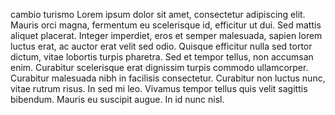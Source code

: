 cambio turismo
Lorem ipsum dolor sit amet, consectetur adipiscing elit. Mauris orci magna, fermentum eu scelerisque id, efficitur ut dui. Sed mattis aliquet placerat. Integer imperdiet, eros et semper malesuada, sapien lorem luctus erat, ac auctor erat velit sed odio. Quisque efficitur nulla sed tortor dictum, vitae lobortis turpis pharetra. Sed et tempor tellus, non accumsan enim. Curabitur scelerisque erat dignissim turpis commodo ullamcorper. Curabitur malesuada nibh in facilisis consectetur. Curabitur non luctus nunc, vitae rutrum risus. In sed mi leo. Vivamus tempor tellus quis velit sagittis bibendum. Mauris eu suscipit augue. In id nunc nisl.
